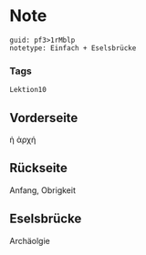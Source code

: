 # Note
```
guid: pf3>1rMblp
notetype: Einfach + Eselsbrücke
```

### Tags
```
Lektion10
```

## Vorderseite
ἡ ἀρχή

## Rückseite
Anfang, Obrigkeit

## Eselsbrücke
Archäolgie

